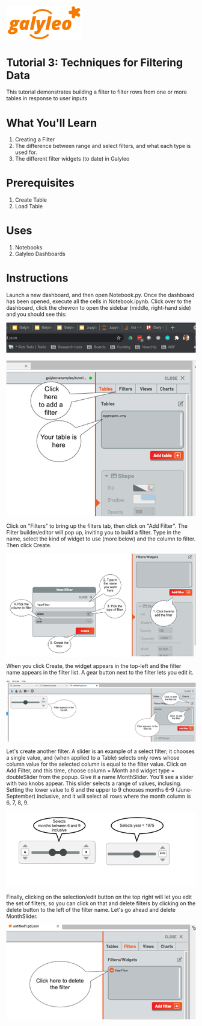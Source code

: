 <img src=../../galyleo-logo.png width=200>

# Tutorial 3: Techniques for Filtering Data

This tutorial demonstrates  building a filter to filter rows from one or more tables in response to user inputs
# What You'll Learn

1. Creating a Filter
2. The difference between range and select filters, and what each type is used for.
3. The different filter widgets (to date) in Galyleo
# Prerequisites

1. Create Table
2. Load Table
# Uses

1. Notebooks
2. Galyleo Dashboards

# Instructions
Launch a new dashboard, and then open Notebook.py.  Once the dashboard has been opened, execute all the cells in Notebook.ipynb.  Click over to the dashboard, click the chevron to open the sidebar (middle, right-hand side) and you should see this:

![Table on screen](images/table-added.png)

Click on "Filters" to bring up the filters tab, then click on "Add Filter".  The Filter builder/editor will pop up, inviting you to build a filter.  Type in the name, select the kind of widget to use (more below) and the column to filter.  Then click Create.

![Filter Dialog](images/filter-dialog.png)

When you click Create, the widget appears in the top-left and the filter name appears in the filter list.  A gear button next to the filter lets you edit it.

![Filter UI](images/filter-ui.png)

Let's create another filter.  A slider is an example of a select filter; it chooses a single value, and (when applied to a Table) selects only rows whose column value for the selected column is equal to the filter value.  Click on Add Filter, and this time, choose column = Month and widget type = doubleSlider from the popup. Give it a name MonthSlider.  You'll see a slider with two knobs appear.  This slider selects a range of values, inclusing.  Setting the lower value to 6 and the upper to 9 chooses months 6-9 (June-September) inclusive, and it will select all rows where the month column is 6, 7, 8, 9.

![Double Slider](images/two-sliders.png)

Finally, clicking on the selection/edit button on the top right will let you edit the set of filters, so you can click on that and delete filters by clicking on the delete button to the left of the filter name.  Let's go ahead and delete MonthSlider.

![Delete Filter](images/delete-filter.png)
